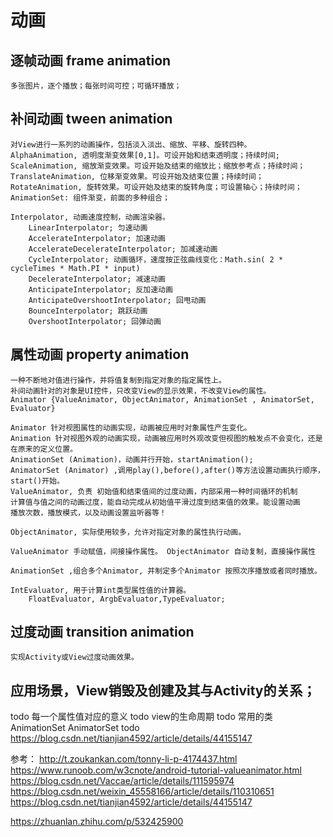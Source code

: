 # 动画

## 逐帧动画 frame animation
    多张图片，逐个播放；每张时间可控；可循环播放；
## 补间动画 tween animation
    对View进行一系列的动画操作，包括淡入淡出、缩放、平移、旋转四种。
    AlphaAnimation, 透明度渐变效果[0,1]。可设开始和结束透明度；持续时间;
    ScaleAnimation, 缩放渐变效果。可设开始及结束的缩放比；缩放参考点；持续时间；
    TranslateAnimation, 位移渐变效果。可设开始及结束位置；持续时间；
    RotateAnimation, 旋转效果。可设开始及结束的旋转角度；可设置轴心；持续时间；
    AnimationSet: 组件渐变，前面的多种组合；

    Interpolator, 动画速度控制，动画渲染器。
        LinearInterpolator; 匀速动画
        AccelerateInterpolator; 加速动画
        AccelerateDecelerateInterpolator; 加减速动画
        CycleInterpolator; 动画循环，速度按正弦曲线变化：Math.sin( 2 * cycleTimes * Math.PI * input)
        DecelerateInterpolator; 减速动画
        AnticipateInterpolator; 反加速动画
        AnticipateOvershootInterpolator; 回甩动画
        BounceInterpolator; 跳跃动画
        OvershootInterpolator; 回弹动画

## 属性动画 property animation
    一种不断地对值进行操作，并将值复制到指定对象的指定属性上。
    补间动画针对的对象是UI控件，只改变View的显示效果，不改变View的属性。
    Animator {ValueAnimator, ObjectAnimator, AnimationSet , AnimatorSet, Evaluator}

    Animator 针对视图属性的动画实现，动画被应用时对象属性产生变化。
    Animation 针对视图外观的动画实现，动画被应用时外观改变但视图的触发点不会变化，还是在原来的定义位置。
    AnimationSet (Animation)，动画并行开始，startAnimation();
    AnimatorSet (Animator) ,调用play(),before(),after()等方法设置动画执行顺序，start()开始。
    ValueAnimator, 负责 初始值和结束值间的过度动画，内部采用一种时间循环的机制
    计算值与值之间的动画过度，能自动完成从初始值平滑过度到结束值的效果。能设置动画
    播放次数，播放模式，以及动画设置监听器等！

    ObjectAnimator, 实际使用较多，允许对指定对象的属性执行动画。

    ValueAnimator 手动赋值，间接操作属性。 ObjectAnimator 自动复制，直接操作属性

    AnimationSet ,组合多个Animator, 并制定多个Animator 按照次序播放或者同时播放。

    IntEvaluator, 用于计算int类型属性值的计算器。
        FloatEvaluator, ArgbEvaluator,TypeEvaluator;


## 过度动画 transition animation
    实现Activity或View过度动画效果。
## 应用场景，View销毁及创建及其与Activity的关系；


todo 每一个属性值对应的意义
todo view的生命周期
todo 常用的类 AnimationSet AnimatorSet
todo https://blog.csdn.net/tianjian4592/article/details/44155147

参考：
http://t.zoukankan.com/tonny-li-p-4174437.html
https://www.runoob.com/w3cnote/android-tutorial-valueanimator.html
https://blog.csdn.net/Vaccae/article/details/111595974
https://blog.csdn.net/weixin_45558166/article/details/110310651
https://blog.csdn.net/tianjian4592/article/details/44155147

https://zhuanlan.zhihu.com/p/532425900